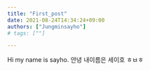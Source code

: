 ```yaml
---
title: "First_post"
date: 2021-08-24T14:34:24+09:00
authors: ["Jungminsayho"]
# tags: [""] 

---
```

Hi my name is sayho.
안녕 내이름은 세이호 ㅎㅂㅎ
